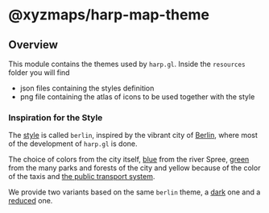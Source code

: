 # @xyzmaps/harp-map-theme

## Overview

This module contains the themes used by `harp.gl`.
Inside the `resources` folder you will find

* json files containing the styles definition
* png file containing the atlas of icons to be used together with the style

### Inspiration for the Style

The [style](resources/berlin_tilezen_base.json) is called `berlin`, inspired by the vibrant city of [Berlin](https://en.wikipedia.org/wiki/Berlin), where most of the development of `harp.gl` is done.

The choice of colors from the city itself, [blue](https://en.wikipedia.org/wiki/File:Oberbaumbr%C3%BCcke_mit_U-Bahn.jpg) from the river Spree,
[green](https://en.wikipedia.org/wiki/File:Cityscape_Berlin.jpg) from the many parks and forests of the city and
yellow because of the color of the taxis and
[the public transport system](https://en.wikipedia.org/wiki/Berliner_Verkehrsbetriebe).

We provide two variants based on the same `berlin` theme, a [dark](resources/berlin_tilezen_night_reduced.json) one and a [reduced](resources/berlin_tilezen_night_reduced.json) one.
